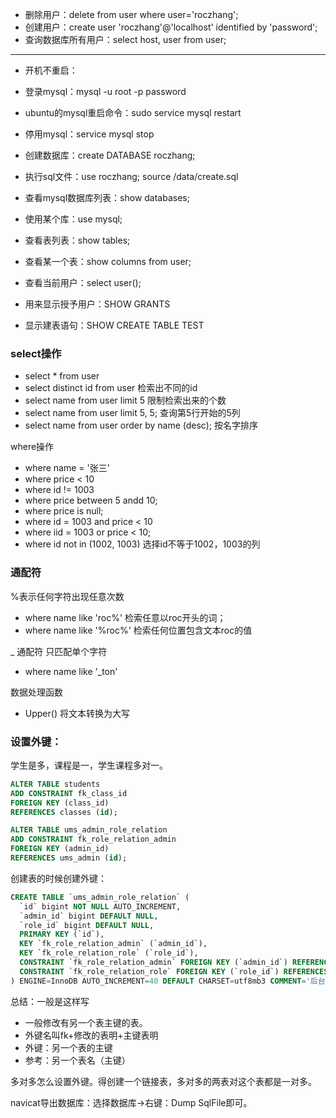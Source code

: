 - 删除用户：delete from user where user='roczhang';
- 创建用户：create user 'roczhang'@'localhost' identified by 'password';
- 查询数据库所有用户：select host, user from user;

------

- 开机不重启：


- 登录mysql：mysql -u root -p
  password
- ubuntu的mysql重启命令：sudo service mysql restart
- 停用mysql：service mysql stop
- 创建数据库：create DATABASE roczhang;
- 执行sql文件：use roczhang; source /data/create.sql
- 查看mysql数据库列表：show databases;
- 使用某个库：use mysql;
- 查看表列表：show tables;
- 查看某一个表：show columns from user;
- 查看当前用户：select user();
- 用来显示授予用户：SHOW GRANTS
- 显示建表语句：SHOW CREATE TABLE TEST

### select操作

- select * from user
- select distinct id from user 检索出不同的id
- select name from user limit 5 限制检索出来的个数
- select name from user limit 5, 5; 查询第5行开始的5列
- select name from user order by name (desc); 按名字排序

where操作

- where name = '张三'
- where price < 10
- where id != 1003
- where price between 5 andd 10;
- where price is null;
- where id = 1003 and price < 10
- where iid = 1003 or price < 10;
- where id not in (1002, 1003) 选择id不等于1002，1003的列

### 通配符

%表示任何字符出现任意次数

- where name like 'roc%' 检索任意以roc开头的词；
- where name like '%roc%' 检索任何位置包含文本roc的值

_ 通配符 只匹配单个字符

- where name like '_ton'

数据处理函数

- Upper() 将文本转换为大写



### 设置外键：

学生是多，课程是一，学生课程多对一。

```sql
ALTER TABLE students
ADD CONSTRAINT fk_class_id
FOREIGN KEY (class_id)
REFERENCES classes (id);
```

```sql
ALTER TABLE ums_admin_role_relation 
ADD CONSTRAINT fk_role_relation_admin
FOREIGN KEY (admin_id)
REFERENCES ums_admin (id);
```

创建表的时候创建外键：

```sql
CREATE TABLE `ums_admin_role_relation` (
  `id` bigint NOT NULL AUTO_INCREMENT,
  `admin_id` bigint DEFAULT NULL,
  `role_id` bigint DEFAULT NULL,
  PRIMARY KEY (`id`),
  KEY `fk_role_relation_admin` (`admin_id`),
  KEY `fk_role_relation_role` (`role_id`),
  CONSTRAINT `fk_role_relation_admin` FOREIGN KEY (`admin_id`) REFERENCES `ums_admin` (`id`),
  CONSTRAINT `fk_role_relation_role` FOREIGN KEY (`role_id`) REFERENCES `ums_role` (`id`)
) ENGINE=InnoDB AUTO_INCREMENT=40 DEFAULT CHARSET=utf8mb3 COMMENT='后台用户和角色关系表';
```

总结：一般是这样写

- 一般修改有另一个表主键的表。
- 外键名叫fk+修改的表明+主键表明
- 外键：另一个表的主键
- 参考：另一个表名（主键）

多对多怎么设置外键。得创建一个链接表，多对多的两表对这个表都是一对多。



navicat导出数据库：选择数据库->右键：Dump SqlFile即可。
